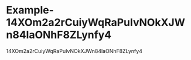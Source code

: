 # Example-14XOm2a2rCuiyWqRaPuIvNOkXJWn84laONhF8ZLynfy4
14XOm2a2rCuiyWqRaPuIvNOkXJWn84laONhF8ZLynfy4
